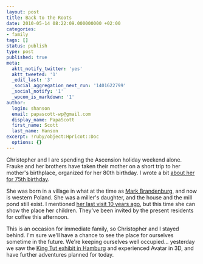 ```yaml
---
layout: post
title: Back to the Roots
date: 2010-05-14 08:22:09.000000000 +02:00
categories:
- family
tags: []
status: publish
type: post
published: true
meta:
  aktt_notify_twitter: 'yes'
  aktt_tweeted: '1'
  _edit_last: '3'
  _social_aggregation_next_run: '1401622799'
  _social_notify: '1'
  _wpcom_is_markdown: '1'
author:
  login: shanson
  email: papascott-wp@gmail.com
  display_name: PapaScott
  first_name: Scott
  last_name: Hanson
excerpt: !ruby/object:Hpricot::Doc
  options: {}
---
```

<p>Christopher and I are spending the Ascension holiday weekend alone. Frauke and her brothers have taken their mother on a short trip to her mother's birthplace, organized for her 80th birthday. I wrote a bit <a href="https://www.papascott.de/archives/2005/05/08/determination/">about her for 75th birthday</a>.</p>
<p>She was born in a village in what at the time as <a href="http://en.wikipedia.org/wiki/Margraviate_of_Brandenburg">Mark Brandenburg</a>, and now is western Poland. She was a miller's daughter, and the house and the mill pond still exist. I mentioned <a href="https://www.papascott.de/archives/2000/07/08/tel-aviv/">her last visit 10 years ago</a>, but this time she can show the place her children. They've been invited by the present residents for coffee this afternoon.</p>
<p>This is an occasion for immediate family, so Christopher and I stayed behind. I'm sure we'll have a chance to see the place for ourselves sometime in the future. We're keeping ourselves well occupied... yesterday we saw the <a href="http://www.tut-ausstellung.com/en/hamburg/the-great-tutanchamun-must-see-exhibition.html">King Tut exhibit in Hamburg</a> and experienced Avatar in 3D, and have further adventures planned for today.</p>
